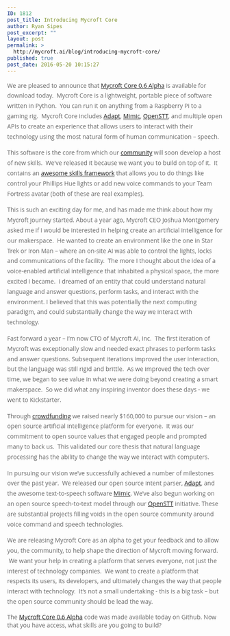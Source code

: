 ```yaml
---
ID: 1812
post_title: Introducing Mycroft Core
author: Ryan Sipes
post_excerpt: ""
layout: post
permalink: >
  http://mycroft.ai/blog/introducing-mycroft-core/
published: true
post_date: 2016-05-20 10:15:27
---
```

<p style="line-height: 17.85pt;"><span style="font-size: 10.5pt; font-family: 'Open Sans',sans-serif; color: #666666;">We are pleased to announce that <a href="https://github.com/MycroftAI/mycroft-core">Mycroft Core 0.6 Alpha</a> is available for download today.  Mycroft Core is a lightweight, portable piece of software written in Python.  You can run it on anything from a Raspberry Pi to a gaming rig.  Mycroft Core includes <a href="https://adapt.mycroft.ai">Adapt</a>, <a href="https://mimic.mycroft.ai/">Mimic</a>, <a href="https://openstt.org/">OpenSTT</a>, and multiple open APIs to create an experience that allows users to interact with their technology using the most natural form of human communication – speech.</span></p>
<p style="line-height: 17.85pt; orphans: auto; text-align: start; widows: 1; -webkit-text-stroke-width: 0px; word-spacing: 0px;"><span style="font-size: 10.5pt; font-family: 'Open Sans',sans-serif; color: #666666;">This software is the core from which our <a href="https://community.mycroft.ai">community</a> will soon develop a host of new skills.  We've released it because we want you to build on top of it.  It contains an <a href="https://youtu.be/-c8kfupIbO4">awesome skills framework</a> that allows you to do things like control your Phillips Hue lights or add new voice commands to your Team Fortress avatar (both of these are real examples).</span></p>
<p style="line-height: 17.85pt;"><span style="font-size: 10.5pt; font-family: 'Open Sans',sans-serif; color: #666666;">This is such an exciting day for me, and has made me think about how my Mycroft journey started. About a year ago, Mycroft CEO Joshua Montgomery asked me if I would be interested in helping create an artificial intelligence for our makerspace.  He wanted to create an environment like the one in Star Trek or Iron Man – where an on-site AI was able to control the lights, locks and communications of the facility.  The more I thought about the idea of a voice-enabled artificial intelligence that inhabited a physical space, the more excited I became.  I dreamed of an entity that could understand natural language and answer questions, perform tasks, and interact with the environment. I believed that this was potentially the next computing paradigm, and could substantially change the way we interact with technology.</span></p>
<p style="line-height: 17.85pt; orphans: auto; text-align: start; widows: 1; -webkit-text-stroke-width: 0px; word-spacing: 0px;"><span style="font-size: 10.5pt; font-family: 'Open Sans',sans-serif; color: #666666;">Fast forward a year – I’m now CTO of Mycroft AI, Inc.  The first iteration of Mycroft was exceptionally slow and needed exact phrases to perform tasks and answer questions. Subsequent iterations improved the user interaction, but the language was still rigid and brittle.  As we improved the tech over time, we began to see value in what we were doing beyond creating a smart makerspace.  So we did what any inspiring inventor does these days - we went to Kickstarter.</span></p>
<p style="line-height: 17.85pt; orphans: auto; text-align: start; widows: 1; -webkit-text-stroke-width: 0px; word-spacing: 0px;"><span style="font-size: 10.5pt; font-family: 'Open Sans',sans-serif; color: #666666;">Through <a href="https://igg.me/at/mycroftai/x">crowdfunding</a> we raised nearly $160,000 to pursue our vision – an open source artificial intelligence platform for everyone.  It was our commitment to open source values that engaged people and prompted many to back us.  This validated our core thesis that natural language processing has the ability to change the way we interact with computers. </span></p>
<p style="line-height: 17.85pt;"><span style="font-size: 10.5pt; font-family: 'Open Sans',sans-serif; color: #666666;">In pursuing our vision we’ve successfully achieved a number of milestones over the past year.  We released our open source intent parser, <a href="https://adapt.mycroft.ai">Adapt</a>, and the awesome text-to-speech software <a href="https://mimic.mycroft.ai">Mimic</a>. We’ve also begun working on an open source speech-to-text model through our <a href="https://openstt.org">OpenSTT</a> initiative. These are substantial projects filling voids in the open source community around voice command and speech technologies.</span></p>
<p style="line-height: 17.85pt; orphans: auto; text-align: start; widows: 1; -webkit-text-stroke-width: 0px; word-spacing: 0px;"><span style="font-size: 10.5pt; font-family: 'Open Sans',sans-serif; color: #666666;">We are releasing Mycroft Core as an alpha to get your feedback and to allow you, the community, to help shape the direction of Mycroft moving forward.  We want your help in creating a platform that serves everyone, not just the interest of technology companies.  We want to create a platform that respects its users, its developers, and ultimately changes the way that people interact with technology.  It’s not a small undertaking - this is a big task – but the open source community should be lead the way.</span></p>
<p style="orphans: auto; text-align: start; widows: 1; -webkit-text-stroke-width: 0px; word-spacing: 0px;"><span style="font-size: 10.5pt; font-family: 'Open Sans',sans-serif; color: #666666;">The <a href="https://github.com/MycroftAI/mycroft-core">Mycroft Core 0.6 Alpha</a> code was made available today on Github. Now that you have access, what skills are you going to build?</span></p>